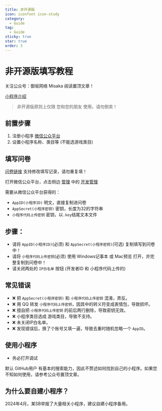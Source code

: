 ```yaml
---
title: 非开源版
icon: iconfont icon-study
category:
  - Guide
tag:
  - Guide
sticky: true
star: true
order: 3
---
```


# 非开源版填写教程

关注公众号：御坂网络 Misaka
阅读置顶文章！

[小程序介绍](https://mp.weixin.qq.com/s/rqZBEW3FnvByZCh-M__Ciw) 

> 非开源版原则上仅限 您和您的朋友 使用，请勿倒卖！

## 前置步骤

1. 注册小程序 [微信公众平台](https://mp.weixin.qq.com)
2. 设置小程序名称、类目等 (不能选游戏类目)

## 填写问卷

[问卷链接](https://misaka-network.feishu.cn/share/base/form/shrcnXqq4R4neOKTGy3SKMtfUta) 支持修改填写记录，请勿重复填！

打开微信公众平台，点击侧边 [管理](#) 中的 [开发管理](#)

需要从微信公众平台获得的：

+ `AppID(小程序ID)` 明文，直接复制进问卷
+ `AppSecret(小程序密钥)` 密钥，长度为32的字符串
+ `小程序代码上传密钥` 密钥，以`.key`结尾文本文件

## 步骤：

- 请将 `AppID(小程序ID)`(必须) 和 `AppSecret(小程序密钥)`(可选) 复制填写到问卷中！
- 请将 `小程序代码上传密钥`(必须) 使用 Windows记事本 或 Mac预览 打开，并完整复制到问卷中！
- 请关闭两处的 `IP白名单` 按钮 (开发者ID 和 小程序代码上传的)

## 常见错误

+ ❌ 把 `AppSecret(小程序密钥)` 和 `小程序代码上传密钥` 混淆，弄反。
+ ❌ 用 QQ 转发 `小程序代码上传密钥`，因其中的转义符变成表情包，导致损坏。
+ ❌ 擅自把 `小程序代码上传密钥` 的前后两行删除，导致密钥无效。
+ ❌ 小程序类目选成 游戏类目，导致不支持。
+ ❌ 未关闭IP白名单。
+ ❌ 发现错误后，换了个账号又填一遍，导致去重时随机忽略一个 `AppID`。 

## 使用小程序

+ 务必打开调试

默认 GitHub用户 有基本的搜索能力，因此不赘述如何找到自己的小程序。如果您不知如何使用，请参考公众号置顶文章。

## 为什么要自建小程序？

2024年4月，某SB举报了大量相关小程序，建议自建小程序备用。